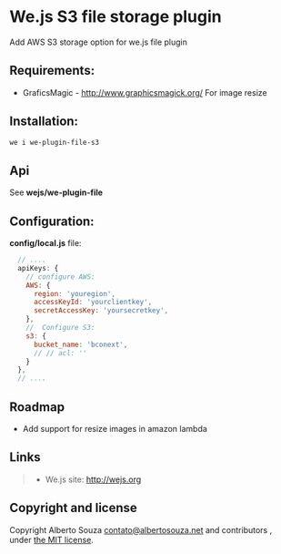 # We.js S3 file storage plugin

Add AWS S3 storage option for we.js file plugin

## Requirements:

- GraficsMagic - http://www.graphicsmagick.org/ 
  For image resize

## Installation:

```sh
we i we-plugin-file-s3
```

## Api

See **wejs/we-plugin-file**

## Configuration:

**config/local.js** file:

```js
  // ....
  apiKeys: {
    // configure AWS:
    AWS: {
      region: 'youregion',
      accessKeyId: 'yourclientkey',
      secretAccessKey: 'yoursecretkey',
    },
    //  Configure S3:
    s3: {
      bucket_name: 'bconext',
      // // acl: ''
    }
  },
  // ....
```

## Roadmap 

- Add support for resize images in amazon lambda

## Links

> * We.js site: http://wejs.org

## Copyright and license

Copyright Alberto Souza <contato@albertosouza.net> and contributors , under [the MIT license](https://github.com/wejs/we-core/blob/master/LICENSE.md).